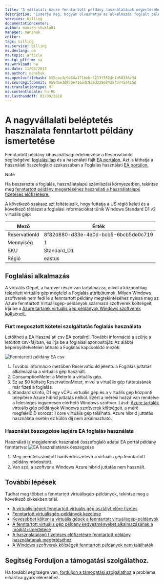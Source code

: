 ```yaml
---
title: "A vállalati Azure fenntartott példány használatának megértéséhez |} Microsoft Docs"
description: "Ismerje meg, hogyan olvashatja az alkalmazás foglalt példány a nagyvállalati beléptetés megértéséhez használatának."
services: billing
documentationcenter: 
author: manish-shukla01
manager: manshuk
editor: 
tags: billing
ms.service: billing
ms.devlang: na
ms.topic: article
ms.tgt_pltfrm: na
ms.workload: na
ms.date: 11/03/2017
ms.author: manshuk
ms.openlocfilehash: 515eae3c9a84a171bebc5213f5824e1b50336e34
ms.sourcegitcommit: 059dae3d8a0e716adc95ad2296843a45745a415d
ms.translationtype: MT
ms.contentlocale: hu-HU
ms.lasthandoff: 02/09/2018
---
```

# <a name="understand--reserved-instance-usage-for-your-enterprise-enrollment"></a>A nagyvállalati beléptetés használata fenntartott példány ismertetése
Fenntartott példány kihasználtsági értelmezése a ReservationId segítségével [foglalási lap](https://portal.azure.com/?microsoft_azure_marketplace_ItemHideKey=Reservations&Microsoft_Azure_Reservations=true#blade/Microsoft_Azure_Reservations/ReservationsBrowseBlade ) és a használati fájlt [EA portálon.](https://ea.azure.com) Azt is láthatja a használati összefoglaló szakaszában a Foglalás használati [EA portálon.](https://ea.azure.com)

>[!NOTE]
>Ha beszerezte a foglalás, használatalapú számlázási környezetben, tekintse meg [fenntartott példány megértéséhez használati a használatalapú fizetéses előfizetésre.](billing-understand-reserved-instance-usage.md)

A következő szakasz azt feltételezik, hogy futtatja a US régió keleti és a következő táblázat a foglalási információkat tűnik Windows Standard D1 v2 virtuális gép:

| Mező | Érték |
|---| --- |
|ReservationId |8f82d880-d33e-4e0d-bcb5-6bcb5de0c719|
|Mennyiség |1|
|SKU | Standard_D1|
|Régió | eastus |

## <a name="reservation-application"></a>Foglalási alkalmazás

A virtuális Gépet, a hardver része van tartalmazza, mivel a központilag telepített virtuális gép megfelel a Foglalás attribútumok. Milyen Windows szoftverek nem fedi le a fenntartott példány megtekintéséhez nyissa meg az Azure fenntartott Virtuálisgép-példányok származó szoftverek költségeit, írja be a [Azure tartalék virtuális gép példányok Windows szoftverek költségeit.](billing-reserved-instance-windows-software-costs.md)


### <a name="reservation-usage-in-csv"></a>Fürt megosztott kötetei szolgáltatás foglalás használata
Letöltheti a EA Használati csv EA portálról. További információ a szűrje a letöltött csv-fájlban, és írja be a foglalási azonosítóját. Az alábbi képernyőfelvételen látható a Foglalás kapcsolódó mezők:

![Fenntartott példány EA csv](./media/billing-understand-reserved-instance-usage-ea/billing-ea-reserved-instance-csv.png)

1. További információ mezőben ReservationId jelenti. a Foglalás juttatás alkalmazása a virtuális gép használt.
2. ConsumptionMeter a MeterId a virtuális gép.
3. Ez az $0 költség ReservationMeter, mivel a virtuális gép futtatásának már fizeti a foglalás. 
4. Standard szintű, D1 egy vCPU virtuális gép és a virtuális gép központi telepítése Azure hibrid juttatás nélkül. Ezért a mérési hozzá van rendelve a felesleges ingyenesen elérhető Windows szoftver. Lásd: [Azure tartalék virtuális gép példányok Windows szoftverek költségeit.](billing-reserved-instance-windows-software-costs.md) a mérő megfelelő D sorozat 1 core virtuális gép található. Azure hibrid juttatás használata esetén ez külön díj nem alkalmazható.

### <a name="reservation-usage-in-usage-summary-page-in-ea-portal"></a>Használat összegzése lapjára EA foglalás használata

Használati is megjelennek használati összefoglaló adatai EA portál példány fenntartva: ![EA használatának összegzése](./media/billing-understand-reserved-instance-usage-ea/billing-ea-reserved-instance-usagesummary.png)

1. Meg nem felszámított hardverösszetevő a virtuális gép fenntartott példány módosított. 
2. Van szó, a szoftver a Windows Azure hibrid juttatás nem használt. 

## <a name="next-steps"></a>További lépések
Tudhat meg többet a fenntartott virtuálisgép-példányok, tekintse meg a következő cikkekben talál.

- [A virtuális gépek fenntartott virtuális gép osztályt előre fizetés](../virtual-machines/windows/prepay-reserved-vm-instances.md)
- [Fenntartott virtuálisgép-példányok kezelése](billing-manage-reserved-vm-instance.md)
- [Kevesebbet költeni a virtuális gépek a fenntartott virtuálisgép-példányok](billing-save-compute-costs-reservations.md)
- [A fenntartott virtuális gép példány kedvezményeket alkalmazásának a módját ismertetése](billing-understand-vm-reservation-charges.md)
- [A használatalapú fizetéses előfizetésre fenntartott példány használatának megértéséhez](billing-understand-reserved-instance-usage.md)
- [A Windows szoftverek költségeit fenntartott példányok nem találhatók](billing-reserved-instance-windows-software-costs.md)

## <a name="need-help-contact-support"></a>Segítség Forduljon a támogatási szolgálathoz.

Ha további segítségre van, [forduljon a támogatási szolgálathoz](https://portal.azure.com/?#blade/Microsoft_Azure_Support/HelpAndSupportBlade) a probléma elhárítva gyors eléréséhez.